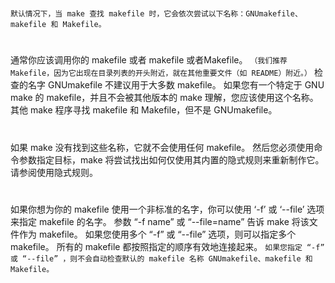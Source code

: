 #
`默认情况下，当 make 查找 makefile 时，它会依次尝试以下名称：GNUmakefile、makefile 和 Makefile。`
#
通常你应该调用你的 makefile 或者 makefile 或者Makefile。 `（我们推荐 Makefile，因为它出现在目录列表的开头附近，就在其他重要文件（如 README）附近。）` 检查的名字 GNUmakefile 不建议用于大多数 makefile。 如果您有一个特定于 GNU make 的 makefile，并且不会被其他版本的 make 理解，您应该使用这个名称。 其他 make 程序寻找 makefile 和 Makefile，但不是 GNUmakefile。
#
如果 make 没有找到这些名称，它就不会使用任何 makefile。 然后您必须使用命令参数指定目标，make 将尝试找出如何仅使用其内置的隐式规则来重新制作它。 请参阅使用隐式规则。
#
如果你想为你的 makefile 使用一个非标准的名字，你可以使用 ‘-f’ 或 ‘--file’ 选项来指定 makefile 的名字。 参数 “-f name” 或 “--file=name” 告诉 make 将该文件作为 makefile。 如果您使用多个 “-f” 或 “--file” 选项，则可以指定多个 makefile。 所有的 makefile 都按照指定的顺序有效地连接起来。 `如果您指定 “-f” 或 “--file” ，则不会自动检查默认的 makefile 名称 GNUmakefile、makefile 和 Makefile。`
#

